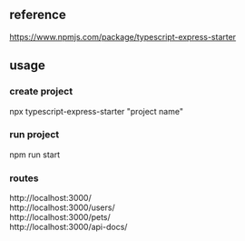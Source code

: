 ## reference  
https://www.npmjs.com/package/typescript-express-starter  
  
  
## usage  
### create project  
npx typescript-express-starter "project name"  
  
### run project  
npm run start  
  
### routes
http://localhost:3000/  
http://localhost:3000/users/  
http://localhost:3000/pets/  
http://localhost:3000/api-docs/  
  
